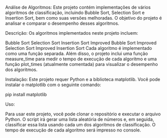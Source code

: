 
Análise de Algoritmos:
Este projeto contém implementações de vários algoritmos de classificação, incluindo Bubble Sort, Selection Sort e Insertion Sort, bem como suas versões melhoradas. O objetivo do projeto é analisar e comparar o desempenho desses algoritmos.

Descrição:
Os algoritmos implementados neste projeto incluem:

Bubble Sort
Selection Sort
Insertion Sort
Improved Bubble Sort
Improved Selection Sort
Improved Insertion Sort
Cada algoritmo é implementado como uma função separada. Além disso, o projeto inclui uma função measure_time para medir o tempo de execução de cada algoritmo e uma função plot_times (atualmente comentada) para visualizar o desempenho dos algoritmos.

Instalação:
Este projeto requer Python e a biblioteca matplotlib. Você pode instalar o matplotlib com o seguinte comando:

pip install matplotlib

Uso:

Para usar este projeto, você pode clonar o repositório e executar o arquivo Python. O script irá gerar uma lista aleatória de números e, em seguida, classificar essa lista usando cada um dos algoritmos de classificação. O tempo de execução de cada algoritmo será impresso no console.
